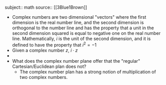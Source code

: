 subject:: math
source:: [[3Blue1Brown]]

- Complex numbers are two dimensional "vectors" where the first dimension is the real number line, and the second dimension is orthogonal to the number line and has the property that a unit in the second dimension squared is equal to negative one on the real number line. Mathematically, $i$ is the unit of the second dimension, and it is defined to have the property that $i^2 = -1$
- Given a complex number $z$, $i \cdot z$
-
- What does the complex number plane offer that the "regular" Cartesian/Euclidean plan does not?
	- The complex number plan has a strong notion of multiplication of two complex numbers.